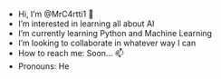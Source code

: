 - Hi, I’m @MrC4rtti1 👋
- I’m interested in learning all about AI 
- I’m currently learning Python and Machine Learning
- I’m looking to collaborate in whatever way I can
- How to reach me: Soon... 📫
- Pronouns: He 
